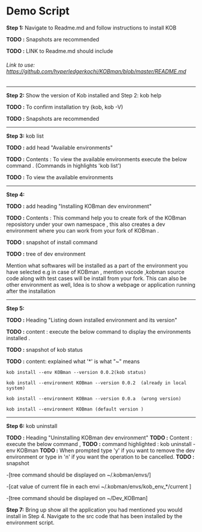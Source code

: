 #                                                       Demo Script 

**Step 1:** Navigate to Readme.md and follow instructions to install KOB 

**TODO :** Snapshots are recommended

**TODO :** LINK to Readme.md should include 

###### Link to use: https://github.com/hyperledgerkochi/KOBman/blob/master/README.md 

 _________________________________________________________

**Step 2:** Show the version of Kob installed and  Step 2:  kob help 

**TODO :** To confirm installation try (kob, kob -V)

**TODO :** Snapshots are recommended

 _________________________________________________________

 **Step 3:** kob list 
 
**TODO :** add head "Available environments"

**TODO :** Contents : To view the available environments execute the below command . (Commands in highlights 'kob list') 

**TODO :** To view the available environments 
 _________________________________________________________

**Step 4:** 


**TODO :** add heading "Installing KOBman dev environment"

**TODO :** Contents : This command help you to create fork of the KOBman reposistory under your own namespace , this also creates a dev environment where you can work from your fork of KOBman .

**TODO :** snapshot of install command

**TODO :**  tree of dev environment 


Mention what softwares will be installed as a part of the environment you have selected e.g in case of KOBman , mention vscode ,kobman source code along with test cases will be install from your fork. This can also be other environment as well,  Idea is to show a webpage or application running after the installation 

 _________________________________________________________

**Step 5:** 

**TODO :**  Heading "Listing down installed environment and its version"

**TODO :**  content : execute the below command to display the environments installed .

**TODO :** snapshot of  kob status 

**TODO :** content:  explained what '*' is what "~" means 

    kob install --env KOBman --version 0.0.2(kob status) 

    kob install --environment KOBman --version 0.0.2  (already in local system) 

    kob install --environment KOBman --version 0.0.a  (wrong version) 

    kob install --environment KOBman (default version ) 

 _________________________________________________________

**Step 6:** kob uninstall  

**TODO :**  Heading "Uninstalling KOBman dev environment"
**TODO :** Content : execute the below command , 
**TODO :** command highlighted : kob uninstall -env KOBman 
**TODO :**  When prompted type 'y' if you want to remove the dev environment or type in 'n' if you want the operation to be cancelled.
**TODO :** snapshot 

-[tree command should be displayed on ~/.kobman/envs/] 

 

-[cat value of current file in each envi ~/.kobman/envs/kob_env_*/current ] 

 

-[tree command should be displayed on ~/Dev_KOBman] 

 

**Step 7:** Bring up show all the application you had mentioned you would install in Step 4. Navigate to the src code that has been installed by the environment script. 

 
